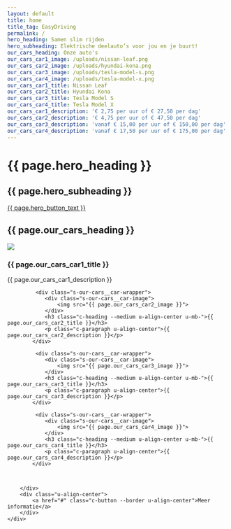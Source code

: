 ```yaml
---
layout: default
title: home
title_tag: EasyDriving
permalink: /
hero_heading: Samen slim rijden
hero_subheading: Elektrische deelauto’s voor jou en je buurt!
our_cars_heading: Onze auto's
our_cars_car1_image: /uploads/nissan-leaf.png
our_cars_car2_image: /uploads/hyundai-kona.png
our_cars_car3_image: /uploads/tesla-model-s.png
our_cars_car4_image: /uploads/tesla-model-x.png
our_cars_car1_title: Nissan Leaf
our_cars_car2_title: Hyundai Kona
our_cars_car3_title: Tesla Model S
our_cars_car4_title: Tesla Model X
our_cars_car1_description: '€ 2,75 per uur of € 27,50 per dag'
our_cars_car2_description: '€ 4,75 per uur of € 47,50 per dag'
our_cars_car3_description: 'vanaf € 15,00 per uur of € 150,00 per dag'
our_cars_car4_description: 'vanaf € 17,50 per uur of € 175,00 per dag'
---
```

<div class="s-hero">
    <div class="s-hero__bg"></div>
    <div class="s-hero__inner">
        <div class="l-wrapper">
            <h1 class="s-hero__heading">{{ page.hero_heading }}</h1>
            <h2 class="s-hero__sub-heading">{{ page.hero_subheading }}</h2>
            <a href="#" class="c-button --cta">{{ page.hero_button_text }}</a>
        </div>
    </div>
</div>

<div class="s-our-cars">
    <div class="l-wrapper">
        <h2 class="c-heading --large u-align-center u-mb+">{{ page.our_cars_heading }}</h2>
        <div class="s-our-cars__grid u-mb">
             <div class="s-our-cars__car-wrapper">
                <div class="s-our-cars__car-image">
                    <img src="{{ page.our_cars_car1_image }}">
                </div>
                <h3 class="c-heading --medium u-align-center u-mb-">{{ page.our_cars_car1_title }}</h3>
                <p class="c-paragraph u-align-center">{{ page.our_cars_car1_description }}</p>
            </div>

             <div class="s-our-cars__car-wrapper">
                <div class="s-our-cars__car-image">
                    <img src="{{ page.our_cars_car2_image }}">
                </div>
                <h3 class="c-heading --medium u-align-center u-mb-">{{ page.our_cars_car2_title }}</h3>
                <p class="c-paragraph u-align-center">{{ page.our_cars_car2_description }}</p>
            </div>

             <div class="s-our-cars__car-wrapper">
                <div class="s-our-cars__car-image">
                    <img src="{{ page.our_cars_car3_image }}">
                </div>
                <h3 class="c-heading --medium u-align-center u-mb-">{{ page.our_cars_car3_title }}</h3>
                <p class="c-paragraph u-align-center">{{ page.our_cars_car3_description }}</p>
            </div>

             <div class="s-our-cars__car-wrapper">
                <div class="s-our-cars__car-image">
                    <img src="{{ page.our_cars_car4_image }}">
                </div>
                <h3 class="c-heading --medium u-align-center u-mb-">{{ page.our_cars_car4_title }}</h3>
                <p class="c-paragraph u-align-center">{{ page.our_cars_car4_description }}</p>
            </div>



        </div>
        <div class="u-align-center">
            <a href="#" class="c-button --border u-align-center">Meer informatie</a>
        </div>
    </div>
</div>
